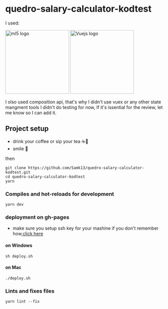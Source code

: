 # quedro-salary-calculator-kodtest

I used:

  <img src="https://upload.wikimedia.org/wikipedia/commons/thumb/4/4c/Typescript_logo_2020.svg/512px-Typescript_logo_2020.svg.png" height="200px" width="200px" alt="ml5 logo"/>     <img src="https://cdn.iconscout.com/icon/free/png-256/vue-282497.png" width="200px" height="200px" alt="Vuejs logo"/>

I olso used composition api, that's why I didn't use vuex or any other state mangment tools
I didn't do testing for now, If it's issential for the review, let me know so I can add it.

## Project setup

- drink your coffee or sip your tea ☕🍵
- smile 🙂


then 
```
git clone https://github.com/Samk13/quedro-salary-calculator-kodtest.git
cd quedro-salary-calculator-kodtest
yarn
```


### Compiles and hot-reloads for development
```
yarn dev
```

### deployment on gh-pages

- make sure you setup ssh key for your mashine if you don't remember how,[click here](https://docs.github.com/en/github/authenticating-to-github/adding-a-new-ssh-key-to-your-github-account)

#### on Windows
```
sh deploy.sh
```
#### on Mac
```
./deploy.sh
```


### Lints and fixes files
```
yarn lint --fix
```
